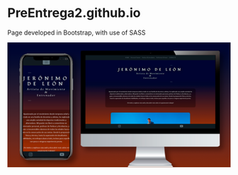 # PreEntrega2.github.io
Page developed in Bootstrap, with use of SASS

![webpgage preview](webPreview.png)
